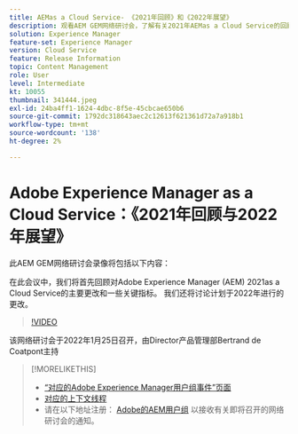```yaml
---
title: AEMas a Cloud Service- 《2021年回顾》和《2022年展望》
description: 观看AEM GEM网络研讨会，了解有关2021年AEMas a Cloud Service的回顾。 另外还大致了解2022年将会推出的功能。
solution: Experience Manager
feature-set: Experience Manager
version: Cloud Service
feature: Release Information
topic: Content Management
role: User
level: Intermediate
kt: 10055
thumbnail: 341444.jpeg
exl-id: 24ba4ff1-1624-4dbc-8f5e-45cbcae650b6
source-git-commit: 1792dc318643aec2c12613f621361d72a7a918b1
workflow-type: tm+mt
source-wordcount: '138'
ht-degree: 2%

---
```


# Adobe Experience Manager as a Cloud Service：《2021年回顾与2022年展望》

此AEM GEM网络研讨会录像将包括以下内容：

在此会议中，我们将首先回顾对Adobe Experience Manager (AEM) 2021as a Cloud Service的主要更改和一些关键指标。 我们还将讨论计划于2022年进行的更改。

>[!VIDEO](https://video.tv.adobe.com/v/341444/?quality=12&learn=on)

该网络研讨会于2022年1月25日召开，由Director产品管理部Bertrand de Coatpont主持

>[!MORELIKETHIS]
>
>* [“对应的Adobe Experience Manager用户组事件”页面](https://experienceleaguecommunities.adobe.com/t5/adobe-experience-manager-blogs/aem-gems-adobe-experience-manager-aem-as-a-cloud-service-2021/ba-p/437266)
>* [对应的上下文线程](https://adobe.ly/3rqbSOz)
>* 请在以下地址注册： [Adobe的AEM用户组](https://aem-augs.adobe.com/) 以接收有关即将召开的网络研讨会的通知。
